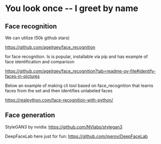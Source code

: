 # You look once -- I greet by name

## Face recognition

We can utilize (50k github stars)

https://github.com/ageitgey/face_recognition

for face recognition. Is is popular, installable via pip and has example of face identification and comparison

https://github.com/ageitgey/face_recognition?tab=readme-ov-file#identify-faces-in-pictures

Below an example of making cli tool based on face_recognition that learns faces from the set and then identifies unlabeled faces

https://realpython.com/face-recognition-with-python/

## Face generation

StyleGAN3 by nvidia: https://github.com/NVlabs/stylegan3

DeepFaceLab here just for fun: https://github.com/iperov/DeepFaceLab
